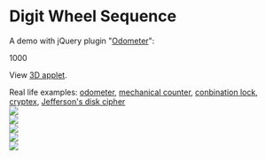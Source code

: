       

# Digit Wheel Sequence

A demo with jQuery plugin "[Odometer](https://github.hubspot.com/odometer/)":

1000

View [3D applet](https://www.geogebra.org/m/gykcrsfb).

Real life examples: [odometer](https://en.wikipedia.org/wiki/Odometer), [mechanical counter](https://en.wikipedia.org/wiki/Mechanical_counter), [conbination lock](https://en.wikipedia.org/wiki/Combination_lock), [cryptex](https://en.wikipedia.org/wiki/Cryptex), [Jefferson's disk cipher](https://en.wikipedia.org/wiki/Jefferson_disk)  
![](odometer.jpg)  
![](MechanicalCounter.jpg)  
![](number-combination-bike-lock.jpg)  
![](Cryptex-ILoveU.jpg)  
![](Jefferson_disk_cipher.jpg)